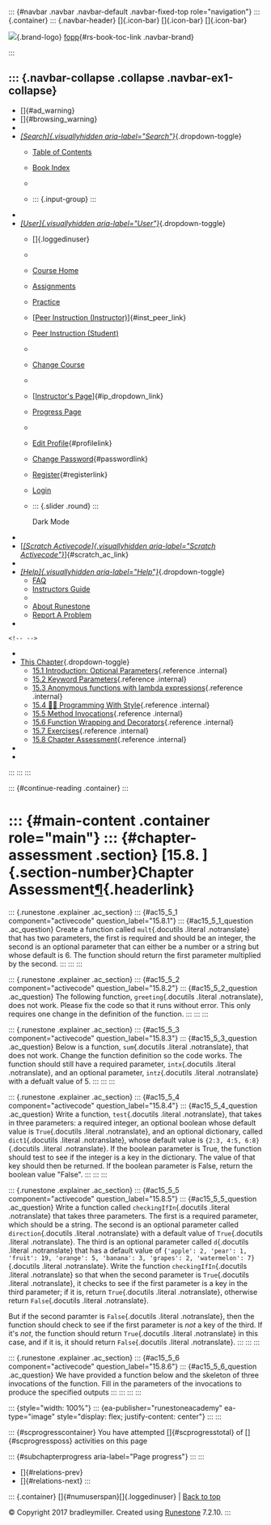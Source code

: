 ::: {#navbar .navbar .navbar-default .navbar-fixed-top role="navigation"}
::: {.container}
::: {.navbar-header}
[]{.icon-bar} []{.icon-bar} []{.icon-bar}

<div>

[![](../_static/img/RAIcon.png)](/runestone/default/user/login){.brand-logo}
[fopp](../index.html){#rs-book-toc-link .navbar-brand}

</div>
:::

::: {.navbar-collapse .collapse .navbar-ex1-collapse}
-   
-   []{#ad_warning}
-   []{#browsing_warning}
-   
-   [*[Search]{.visuallyhidden
    aria-label="Search"}*](#){.dropdown-toggle}
    -   [Table of Contents](../index.html)

    -   [Book Index](../genindex.html)

    -   

    -   ::: {.input-group}
        :::
-   
-   [*[User]{.visuallyhidden aria-label="User"}*](#){.dropdown-toggle}
    -   []{.loggedinuser}

    -   

    -   [Course Home](/ns/course/index)

    -   [Assignments](/assignment/student/chooseAssignment)

    -   [Practice](/runestone/assignments/practice)

    -   [[Peer Instruction
        (Instructor)](/runestone/peer/instructor.html)]{#inst_peer_link}

    -   [Peer Instruction (Student)](/runestone/peer/student.html)

    -   

    -   [Change Course](/runestone/default/courses)

    -   

    -   [[Instructor\'s
        Page](/runestone/admin/index)]{#ip_dropdown_link}

    -   [Progress Page](/runestone/dashboard/studentreport)

    -   

    -   [Edit Profile](/runestone/default/user/profile){#profilelink}

    -   [Change
        Password](/runestone/default/user/change_password){#passwordlink}

    -   [Register](/runestone/default/user/register){#registerlink}

    -   [Login](#)

    -   ::: {.slider .round}
        :::

        Dark Mode
-   
-   [[*[Scratch Activecode]{.visuallyhidden
    aria-label="Scratch Activecode"}*](javascript:runestoneComponents.popupScratchAC())]{#scratch_ac_link}
-   
-   [*[Help]{.visuallyhidden aria-label="Help"}*](#){.dropdown-toggle}
    -   [FAQ](http://runestoneinteractive.org/pages/faq.html)
    -   [Instructors Guide](https://guide.runestone.academy)
    -   
    -   [About Runestone](http://runestoneinteractive.org)
    -   [Report A
        Problem](/runestone/default/reportabug?course=fopp&page=ChapterAssessment)
-   

```{=html}
<!-- -->
```
-   
-   [This Chapter](../index.html){.dropdown-toggle}
    -   [15.1 Introduction: Optional
        Parameters](OptionalParameters.html){.reference .internal}
    -   [15.2 Keyword Parameters](KeywordParameters.html){.reference
        .internal}
    -   [15.3 Anonymous functions with lambda
        expressions](Anonymousfunctionswithlambdaexpressions.html){.reference
        .internal}
    -   [15.4 👩‍💻 Programming With
        Style](ProgrammingWithStyle.html){.reference .internal}
    -   [15.5 Method Invocations](MethodInvocations.html){.reference
        .internal}
    -   [15.6 Function Wrapping and
        Decorators](FunctionWrappingAndDecorators.html){.reference
        .internal}
    -   [15.7 Exercises](Exercises.html){.reference .internal}
    -   [15.8 Chapter Assessment](ChapterAssessment.html){.reference
        .internal}
-   
-   
:::
:::
:::

::: {#continue-reading .container}
:::

::: {#main-content .container role="main"}
::: {#chapter-assessment .section}
[15.8. ]{.section-number}Chapter Assessment[¶](#chapter-assessment "Permalink to this heading"){.headerlink}
============================================================================================================

::: {.runestone .explainer .ac_section}
::: {#ac15_5_1 component="activecode" question_label="15.8.1"}
::: {#ac15_5_1_question .ac_question}
Create a function called `mult`{.docutils .literal .notranslate} that
has two parameters, the first is required and should be an integer, the
second is an optional parameter that can either be a number or a string
but whose default is 6. The function should return the first parameter
multiplied by the second.
:::
:::
:::

::: {.runestone .explainer .ac_section}
::: {#ac15_5_2 component="activecode" question_label="15.8.2"}
::: {#ac15_5_2_question .ac_question}
The following function, `greeting`{.docutils .literal .notranslate},
does not work. Please fix the code so that it runs without error. This
only requires one change in the definition of the function.
:::
:::
:::

::: {.runestone .explainer .ac_section}
::: {#ac15_5_3 component="activecode" question_label="15.8.3"}
::: {#ac15_5_3_question .ac_question}
Below is a function, `sum`{.docutils .literal .notranslate}, that does
not work. Change the function definition so the code works. The function
should still have a required parameter, `intx`{.docutils .literal
.notranslate}, and an optional parameter, `intz`{.docutils .literal
.notranslate} with a defualt value of 5.
:::
:::
:::

::: {.runestone .explainer .ac_section}
::: {#ac15_5_4 component="activecode" question_label="15.8.4"}
::: {#ac15_5_4_question .ac_question}
Write a function, `test`{.docutils .literal .notranslate}, that takes in
three parameters: a required integer, an optional boolean whose default
value is `True`{.docutils .literal .notranslate}, and an optional
dictionary, called `dict1`{.docutils .literal .notranslate}, whose
default value is `{2:3, 4:5, 6:8}`{.docutils .literal .notranslate}. If
the boolean parameter is True, the function should test to see if the
integer is a key in the dictionary. The value of that key should then be
returned. If the boolean parameter is False, return the boolean value
"False".
:::
:::
:::

::: {.runestone .explainer .ac_section}
::: {#ac15_5_5 component="activecode" question_label="15.8.5"}
::: {#ac15_5_5_question .ac_question}
Write a function called `checkingIfIn`{.docutils .literal .notranslate}
that takes three parameters. The first is a required parameter, which
should be a string. The second is an optional parameter called
`direction`{.docutils .literal .notranslate} with a default value of
`True`{.docutils .literal .notranslate}. The third is an optional
parameter called `d`{.docutils .literal .notranslate} that has a default
value of
`{'apple': 2, 'pear': 1, 'fruit': 19, 'orange': 5, 'banana': 3, 'grapes': 2, 'watermelon': 7}`{.docutils
.literal .notranslate}. Write the function `checkingIfIn`{.docutils
.literal .notranslate} so that when the second parameter is
`True`{.docutils .literal .notranslate}, it checks to see if the first
parameter is a key in the third parameter; if it is, return
`True`{.docutils .literal .notranslate}, otherwise return
`False`{.docutils .literal .notranslate}.

But if the second paramter is `False`{.docutils .literal .notranslate},
then the function should check to see if the first parameter is *not* a
key of the third. If it's *not*, the function should return
`True`{.docutils .literal .notranslate} in this case, and if it is, it
should return `False`{.docutils .literal .notranslate}.
:::
:::
:::

::: {.runestone .explainer .ac_section}
::: {#ac15_5_6 component="activecode" question_label="15.8.6"}
::: {#ac15_5_6_question .ac_question}
We have provided a function below and the skeleton of three invocations
of the function. Fill in the parameters of the invocations to produce
the specified outputs
:::
:::
:::
:::

::: {style="width: 100%"}
::: {ea-publisher="runestoneacademy" ea-type="image" style="display: flex; justify-content: center"}
:::
:::

::: {#scprogresscontainer}
You have attempted []{#scprogresstotal} of []{#scprogressposs}
activities on this page

::: {#subchapterprogress aria-label="Page progress"}
:::
:::

-   [[](Exercises.html)]{#relations-prev}
-   [[](../Sorting/toctree.html)]{#relations-next}
:::

::: {.container}
[]{#numuserspan}[]{.loggedinuser} \| [Back to top](#)

© Copyright 2017 bradleymiller. Created using
[Runestone](http://runestoneinteractive.org/) 7.2.10.
:::
